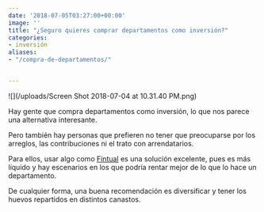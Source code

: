 ```yaml
---
date: '2018-07-05T03:27:00+00:00'
image: ''
title: "¿Seguro quieres comprar departamentos como inversión?"
categories:
- inversión
aliases:
- "/compra-de-departamentos/"


---
```

![](/uploads/Screen Shot 2018-07-04 at 10.31.40 PM.png)<br>

Hay gente que compra departamentos como inversión, lo que nos parece una alternativa interesante.

Pero también hay personas que prefieren no tener que preocuparse por los arreglos, las contribuciones ni el trato con arrendatarios.

Para ellos, usar algo como [Fintual](www.fintual.cl) es una solución excelente, pues es más líquido y hay escenarios en los que podría rentar mejor de lo que lo hace un departamento.

De cualquier forma, una buena recomendación es diversificar y tener los huevos repartidos en distintos canastos.
